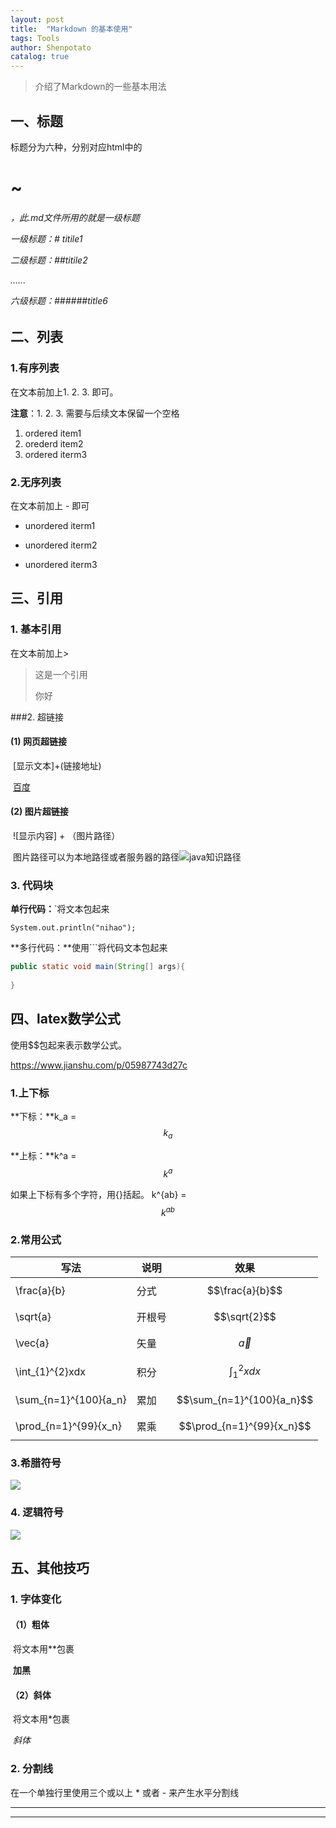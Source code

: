```yaml
---
layout: post
title:  "Markdown 的基本使用"
tags: Tools
author: Shenpotato
catalog: true
---
```



> 介绍了Markdown的一些基本用法



## 一、标题

标题分为六种，分别对应html中的<h1>~<h6>，此.md文件所用的就是一级标题

一级标题：# titile1

二级标题：##titile2

......

六级标题：######title6



## 二、列表

### 1.有序列表

在文本前加上1. 2. 3. 即可。

**注意**：1. 2. 3. 需要与后续文本保留一个空格

1. ordered item1
2. orederd item2
3. ordered iterm3





### 2.无序列表

在文本前加上 - 即可

- unordered iterm1

- unordered iterm2

- unordered iterm3

  



## 三、引用

### 1. 基本引用

在文本前加上>

>这是一个引用
>
> 你好





###2. 超链接

#### (1) 网页超链接

​		[显示文本]+(链接地址)

​		[百度](https://www.baidu,com)



#### (2) 图片超链接

​		![显示内容] + （图片路径）

​		图片路径可以为本地路径或者服务器的路径![java知识路径](/Users/shenzhengtao/Resources/job/面试准备/java知识图.jpg)



### 3. 代码块

**单行代码：**`将文本包起来

`System.out.println("nihao");`

**多行代码：**使用```将代码文本包起来

```java
public static void main(String[] args){
  
}

```



## 四、latex数学公式

使用$$包起来表示数学公式。

https://www.jianshu.com/p/05987743d27c

### 1.上下标

**下标：**k_a  =  $$k_a$$

**上标：**k^a  = $$k^a$$

如果上下标有多个字符，用{}括起。 k^{ab}  =  $$k^{ab}$$

### 2.常用公式

| 写法                  | 说明   | 效果                      |
| --------------------- | ------ | ------------------------- |
| \frac{a}{b}           | 分式   | $$\frac{a}{b}$$           |
| \sqrt{a}              | 开根号 | $$\sqrt{2}$$              |
| \vec{a}               | 矢量   | $$\vec{a}$$               |
| \int_{1}^{2}xdx       | 积分   | $$\int_{1}^{2}xdx$$       |
| \sum_{n=1}^{100}{a_n} | 累加   | $$\sum_{n=1}^{100}{a_n}$$ |
| \prod_{n=1}^{99}{x_n} | 累乘   | $$\prod_{n=1}^{99}{x_n}$$ |

### 3.希腊符号

![](https://tva1.sinaimg.cn/large/006y8mN6gy1g91zv2dwm6j30el09e3yv.jpg)



### 4. 逻辑符号

![](https://tva1.sinaimg.cn/large/006y8mN6gy1g95skdexbzj313e0s40v8.jpg)



## 五、其他技巧

### 1. 字体变化

#### （1）粗体

​			将文本用**包裹

​			**加黑**

#### （2）斜体

​			将文本用*包裹

​			*斜体*



### 2. 分割线

在一个单独行里使用三个或以上 * 或者 - 来产生水平分割线

---

***

